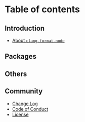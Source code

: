 # Table of contents

## Introduction

- [About `clang-format-node`](/README.md)

## Packages

## Others

## Community

- [Change Log](/CHANGELOG.md)
- [Code of Conduct](/CODE_OF_CONDUCT.md)
- [License](/LICENSE.md)

